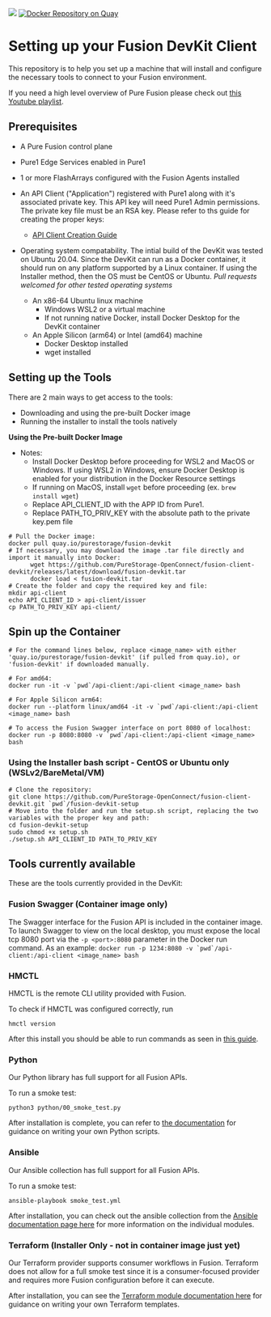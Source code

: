 ![](https://github.com/PureStorage-OpenConnect/fusion-client-devkit/blob/main/images/Pure%20Fusion%20icon%20logo.png) 
[![Docker Repository on Quay](https://quay.io/repository/purestorage/fusion-devkit/status "Docker Repository on Quay")](https://quay.io/repository/purestorage/fusion-devkit)
# Setting up your Fusion DevKit Client
This repository is to help you set up a machine that will install and configure the necessary tools to connect to your Fusion environment.

If you need a high level overview of Pure Fusion please check out [this Youtube playlist](https://youtube.com/playlist?list=PLZcmbL4tTCUwv8UdACFAQZbkTtEjzob5I).
## Prerequisites
 - A Pure Fusion control plane
 - Pure1 Edge Services enabled in Pure1
 - 1 or more FlashArrays configured with the Fusion Agents installed
 - An API Client ("Application") registered with Pure1 along with it's associated private key. This API key will need Pure1 Admin permissions. The private key file must be an RSA key. Please refer to ths guide for creating the proper keys:

    - [API Client Creation Guide](https://support.purestorage.com/Pure_Fusion/Getting_Started_with_Pure_Fusion/Creating_and_API_Client%2F%2FApplication_Access_for_Fusion_or_Pure1_API_access)

 - Operating system compatability. The intial build of the DevKit was tested on Ubuntu 20.04. Since the DevKit can run as a Docker container, it should run on any platform supported by a Linux container. If using the Installer method, then the OS must be CentOS or Ubuntu.
 *Pull requests welcomed for other tested operating systems*
	 - An x86-64 Ubuntu linux machine
	    - Windows WSL2 or a virtual machine
	    - If not running native Docker, install Docker Desktop for the DevKit container
	- An Apple Silicon (arm64) or Intel (amd64) machine
	    - Docker Desktop installed
	    - wget installed

## Setting up the Tools
There are 2 main ways to get access to the tools:
 - Downloading and using the pre-built Docker image
 - Running the installer to install the tools natively

**Using the Pre-built Docker Image**

 - Notes: 
	 - Install Docker Desktop before proceeding for WSL2 and MacOS or Windows. If using WSL2 in Windows, ensure Docker Desktop is enabled for your distribution in the Docker Resource settings
	 - If running on MacOS, install `wget` before proceeding (ex. `brew install wget`)
	 - Replace API_CLIENT_ID with the APP ID from Pure1.
	 - Replace PATH_TO_PRIV_KEY with the absolute path to the private key.pem file
```
# Pull the Docker image:
docker pull quay.io/purestorage/fusion-devkit
# If necessary, you may download the image .tar file directly and import it manually into Docker:
      wget https://github.com/PureStorage-OpenConnect/fusion-client-devkit/releases/latest/download/fusion-devkit.tar
      docker load < fusion-devkit.tar
# Create the folder and copy the required key and file:
mkdir api-client
echo API_CLIENT_ID > api-client/issuer
cp PATH_TO_PRIV_KEY api-client/
```
## Spin up the Container
```
# For the command lines below, replace <image_name> with either 'quay.io/purestorage/fusion-devkit' (if pulled from quay.io), or 'fusion-devkit' if downloaded manually.

# For amd64:
docker run -it -v `pwd`/api-client:/api-client <image_name> bash

# For Apple Silicon arm64:
docker run --platform linux/amd64 -it -v `pwd`/api-client:/api-client <image_name> bash

# To access the Fusion Swagger interface on port 8080 of localhost:
docker run -p 8080:8080 -v `pwd`/api-client:/api-client <image_name> bash
```

### Using the Installer bash script - CentOS or Ubuntu only (WSLv2/BareMetal/VM)
```
# Clone the repository:
git clone https://github.com/PureStorage-OpenConnect/fusion-client-devkit.git `pwd`/fusion-devkit-setup
# Move into the folder and run the setup.sh script, replacing the two variables with the proper key and path:
cd fusion-devkit-setup
sudo chmod +x setup.sh
./setup.sh API_CLIENT_ID PATH_TO_PRIV_KEY
```

## Tools currently available
These are the tools currently provided in the DevKit:

### Fusion Swagger (Container image only)
The Swagger interface for the Fusion API is included in the container image. To launch Swagger to view on the local desktop, you must expose the local tcp 8080 port via the ```-p <port>:8080``` parameter in the Docker run command. As an example:
``` docker run -p 1234:8080 -v `pwd`/api-client:/api-client <image_name> bash ```

### HMCTL
HMCTL is the remote CLI utility provided with Fusion.

To check if HMCTL was configured correctly, run
```
hmctl version
```
After this install you should be able to run commands as seen in [this guide](https://support.purestorage.com/Pure_Fusion/Pure_Fusion_for_Storage_Consumers/Example_CLI_Commands).

### Python
Our Python library has full support for all Fusion APIs.

To run a smoke test:
```
python3 python/00_smoke_test.py
```
After installation is complete, you can refer to [the documentation](https://github.com/PureStorage-OpenConnect/fusion-python-sdk) for guidance on writing your own Python scripts.

### Ansible
Our Ansible collection has full support for all Fusion APIs.

To run a smoke test:
```
ansible-playbook smoke_test.yml
```
After installation, you can check out the ansible collection from the [Ansible documentation page here](https://docs.ansible.com/ansible/latest/collections/purestorage/fusion/index.html#plugins-in-purestorage-fusion) for more information on the individual modules.

### Terraform (Installer Only - not in container image just yet)
Our Terraform provider supports consumer workflows in Fusion. Terraform does not allow for a full smoke test since it is a consumer-focused provider and requires more Fusion configuration before it can execute.

After installation, you can see the [Terraform module documentation here](https://registry.terraform.io/providers/PureStorage-OpenConnect/fusion/1.0.0) for guidance on writing your own Terraform templates.
